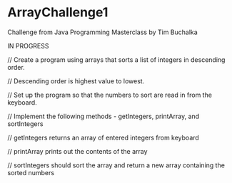 # ArrayChallenge1
Challenge from Java Programming Masterclass by Tim Buchalka

IN PROGRESS

// Create a program using arrays that sorts a list of integers in descending order.

// Descending order is highest value to lowest.

// Set up the program so that the numbers to sort are read in from the keyboard.

// Implement the following methods - getIntegers, printArray, and sortIntegers

// getIntegers returns an array of entered integers from keyboard

// printArray prints out the contents of the array

// sortIntegers should sort the array and return a new array containing the sorted numbers




